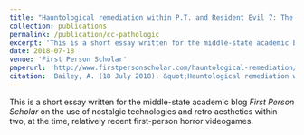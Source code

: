 ```yaml
---
title: "Hauntological remediation within P.T. and Resident Evil 7: The Beginning Hour"
collection: publications
permalink: /publication/cc-pathologic
excerpt: 'This is a short essay written for the middle-state academic blog <i>First Person Scholar</i> on the use of nostalgic technologies and retro aesthetics within two, at the time, relatively recent first-person horror videogames.'
date: 2018-07-18
venue: 'First Person Scholar'
paperurl: 'http://www.firstpersonscholar.com/hauntological-remediation/'
citation: 'Bailey, A. (18 July 2018). &quot;Hauntological remediation within P.T. and Resident Evil 7: The Beginning Hour.&quot; <i>First Person Scholar.</i> The University of Waterloo.'
---
```


This is a short essay written for the middle-state academic blog <i>First Person Scholar</i> on the use of nostalgic technologies and retro aesthetics within two, at the time, relatively recent first-person horror videogames.
